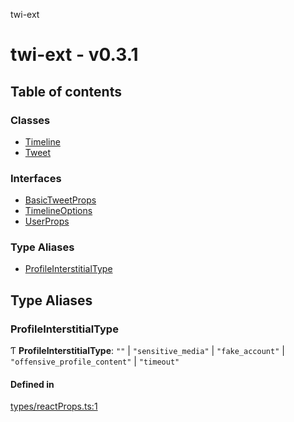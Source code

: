 twi-ext

# twi-ext - v0.3.1

## Table of contents

### Classes

- [Timeline](classes/Timeline.md)
- [Tweet](classes/Tweet.md)

### Interfaces

- [BasicTweetProps](interfaces/BasicTweetProps.md)
- [TimelineOptions](interfaces/TimelineOptions.md)
- [UserProps](interfaces/UserProps.md)

### Type Aliases

- [ProfileInterstitialType](README.md#profileinterstitialtype)

## Type Aliases

### ProfileInterstitialType

Ƭ **ProfileInterstitialType**: ``""`` \| ``"sensitive_media"`` \| ``"fake_account"`` \| ``"offensive_profile_content"`` \| ``"timeout"``

#### Defined in

[types/reactProps.ts:1](https://github.com/Robot-Inventor/twi-ext/blob/cd60163fd54e84e4f6c92643b64a6ba4541a1862/src/types/reactProps.ts#L1)

